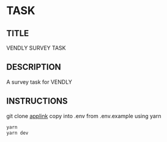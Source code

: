 # TASK

## TITLE

VENDLY SURVEY TASK

## DESCRIPTION

A survey task for VENDLY

## INSTRUCTIONS

git clone [applink](https://github.com/billmal071/lottie-vendly.git)
copy into .env from .env.example
using yarn

```js
yarn
yarn dev
```
